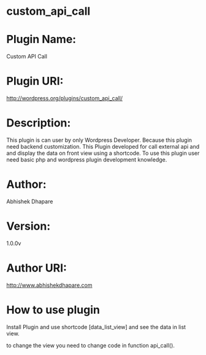 # custom_api_call
# Plugin Name: 
Custom API Call
# Plugin URI: 
http://wordpress.org/plugins/custom_api_call/
# Description: 
This plugin is can user by only Wordpress Developer. Because this plugin need backend customization. This Plugin developed for call external api and and display the data on front view using a shortcode. To use this plugin user need basic php and wordpress plugin development knowledge.  
# Author: 
Abhishek Dhapare
# Version: 
1.0.0v
# Author URI: 
http://www.abhishekdhapare.com

# How to use plugin
Install Plugin
and use shortcode [data_list_view] and see the data in list view.

to change the view you need to change code in function api_call().
